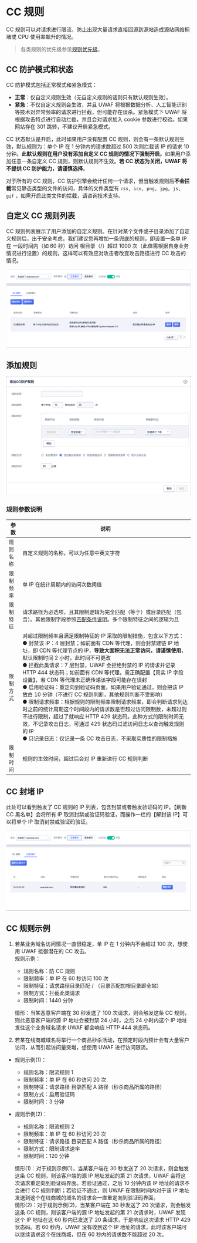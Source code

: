 # CC 规则

CC 规则可以对请求进行限流，防止出现大量请求直接回源到源站造成源站网络拥堵或 CPU 使用率飙升的情况。

> 各类规则的优先级参见[规则优先级](/uewaf/features/rule/mode?id=规则优先级)。

## CC 防护模式和状态

CC 防护模式包括正常模式和紧急模式：

- **正常**：仅自定义规则生效（无自定义规则的话则只有默认规则生效）。
- **紧急**：不仅自定义规则会生效，并且 UWAF 将根据数据分析、人工智能识别等技术对异常频率的请求进行拦截，但可能存在误杀。紧急模式下 UWAF 将根据攻击特点进行自动拦截，并且会对请求加入 cookie 参数进行校验。如果网站存在 301 跳转，不建议开启紧急模式。

CC 状态默认是开启，此时如果用户没有配置 CC 规则，则会有一条默认规则生效，默认规则为：单个 IP 在 1 分钟内的请求数超过 500 次则拦截该 IP 的请求 10 分钟。**此默认规则在用户没有添加自定义 CC 规则的情况下强制开启**。如果用户添加任意一条自定义 CC 规则，则默认规则不生效。**若 CC 状态为关闭，UWAF 将不提供 CC 防护能力，请谨慎选择**。

对于所有的 CC 规则，CC 防护引擎会统计任何一个请求，但当触发规则后**不会拦截**常见静态类型的文件的访问，具体的文件类型有 `css, ico, png, jpg, js, gif` ，如需开启此类文件的拦截，请咨询技术支持。

## 自定义 CC 规则列表

CC 规则列表展示了用户添加的自定义规则。在针对某个文件或子目录添加了自定义规则后，出于安全考虑，我们建议您再增加一条兜底的规则，即设置一条单 IP 在 一段时间内（如 60 秒）访问 根目录（/）超过 1000 次（此值需根据自身业务情况进行设置）的规则，这样可以有效应对攻击者改变攻击路径进行 CC 攻击的情况。

![](/images/cc_rule-get_rule.png)

## 添加规则

![](/images/cc_rule-add_rule.png)

### 规则参数说明

| 参数     | 说明                                                                                                                                                                                                                                                                                                                                                                                                                                                                                                                                                                                                                                                                                                                                                                                                                                                                                       |
| -------- | ------------------------------------------------------------------------------------------------------------------------------------------------------------------------------------------------------------------------------------------------------------------------------------------------------------------------------------------------------------------------------------------------------------------------------------------------------------------------------------------------------------------------------------------------------------------------------------------------------------------------------------------------------------------------------------------------------------------------------------------------------------------------------------------------------------------------------------------------------------------------------------------ |
| 规则名称 | 自定义规则的名称，可以为任意中英文字符                                                                                                                                                                                                                                                                                                                                                                                                                                                                                                                                                                                                                                                                                                                                                                                                                                                     |
| 限制频率 | 单 IP 在统计周期内的访问次数阈值                                                                                                                                                                                                                                                                                                                                                                                                                                                                                                                                                                                                                                                                                                                                                                                                                                                           |
| 限制特征 | 请求路径为必选项，且其限制逻辑为完全匹配（等于）或目录匹配（包含）。其他限制字段参照[匹配条件说明](/uewaf/features/rule/uwaf_rule?id=匹配条件说明)。多个限制特征之间的逻辑为且                                                                                                                                                                                                                                                                                                                                                                                                                                                                                                                                                                                                                                                                                                             |
| 限制方式 | 对超过限制频率且满足限制特征的 IP 采取的限制措施，包含以下方式：<br>● 封禁该 IP：4 层封禁；如前面有 CDN 等代理，则会封禁建链 IP 地址，即 CDN 等代理节点的 IP，**导致大面积无法正常访问，请谨慎使用**，默认限制时间 2 小时，此时间不可更改<br>● 拦截此类请求：7 层封禁，UWAF 会拒绝封禁的 IP 的请求并记录 HTTP 444 状态码；如前面有 CDN 等代理，需正确配置【真实 IP 字段设置】，若 CDN 等代理未正确传递该字段可能存在误封<br>● 启用验证码：重定向到验证码页面，如果用户验证通过，则会把该 IP 放白 10 分钟（不进行 CC 规则判断，其他规则判断不受影响）<br>● 限制请求频率：根据规则的限制频率限制请求频率，即会判断请求到达时之前的统计周期这个时间段内的请求数是否超过访问限制数，未超过则不进行限制，超过了就响应 HTTP 429 状态码。此种方式的限制时间无效，不记录攻击日志，可通过 429 状态码过滤访问日志以查询触发规则的 IP<br>● 只记录日志：仅记录一条 CC 攻击日志，不采取实质性的限制措施 |
| 限制时间 | 规则的生效时间，超过后会对 IP 重新进行 CC 规则判断                                                                                                                                                                                                                                                                                                                                                                                                                                                                                                                                                                                                                                                                                                                                                                                                                                         |

## CC 封堵 IP

此处可以看到触发了 CC 规则的 IP 列表，包含封禁或者触发验证码的 IP。【刷新 CC 黑名单】会将所有 IP 取消封禁或验证码验证，而操作一栏的【解封该 IP】可以将单个 IP 取消封禁或验证码验证。

![](/images/cc_rule-get_blocked_ip.png)

## CC 规则示例

1. 若某业务域名访问情况一直很稳定，单 IP 在 1 分钟内不会超过 100 次，想使用 UWAF 抵御潜在的 CC 攻击。  
   规则示例：

   - 规则名称：防 CC 规则
   - 限制频率：单 IP 在 60 秒访问 100 次
   - 限制特征：请求路径目录匹配 / （目录匹配加根目录即全站）
   - 限制方式：拦截此类请求
   - 限制时间：1440 分钟

   情形：当某恶意客户端在 30 秒发送了 100 次请求，则会触发这条 CC 规则，则此恶意客户端的源 IP 地址会被封禁 24 小时，之后 24 小时内这个 IP 地址发往这个业务域名请求 UWAF 都会响应 HTTP 444 状态码。

2. 若某在线商城域名将举行一个商品秒杀活动，在预定时段内预计会有大量客户访问，从而引起访问量突增，想使用 UWAF 进行访问限流。

- 规则示例(1)：

  - 规则名称：限流规则 1
  - 限制频率：单 IP 在 60 秒访问 20 次
  - 限制特征：请求路径 目录匹配 A 路径（秒杀商品所属的路径）
  - 限制方式：启用验证码
  - 限制时间：3 分钟

- 规则示例(2)：

  - 规则名称：限流规则 2
  - 限制频率：单 IP 在 60 秒访问 20 次
  - 限制特征：请求路径 目录匹配 A 路径（秒杀商品所属的路径）
  - 限制方式：限制请求速率
  - 限制时间：120 分钟

  情形(1)：对于规则示例(1)，当某客户端在 30 秒发送了 20 次请求，则会触发这条 CC 规则，则该客户端的源 IP 地址发起的第 21 次请求，UWAF 会将这次请求重定向到验证码界面。若验证通过，之后 10 分钟内该 IP 地址的请求不会进行 CC 规则判断；若验证不通过，则 UWAF 在限制时间内对于该 IP 地址发送到这个在线商城的域名的请求会一直重定向到验证码界面。  
  情形(2)：对于规则示例(2)，当某客户端在 30 秒发送了 20 次请求，则会触发这条 CC 规则，则该客户端的源 IP 地址发起的第 21 次请求时，UWAF 发现这个 IP 地址在这 60 秒内已发送了 20 条请求，于是响应这次请求 HTTP 429 状态码。若 60 秒内，UWAF 没有收到这个 IP 地址的请求，此时该客户端可以继续请求这个在线商城，但在 60 秒内的请求数不能超过 20 次。
